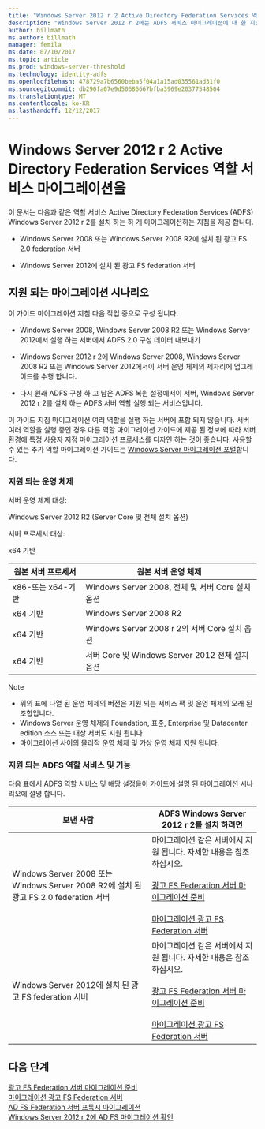 ```yaml
---
title: "Windows Server 2012 r 2 Active Directory Federation Services 역할 서비스 마이그레이션을"
description: "Windows Server 2012 r 2에는 ADFS 서비스 마이그레이션에 대 한 지침을 제공 합니다."
author: billmath
ms.author: billmath
manager: femila
ms.date: 07/10/2017
ms.topic: article
ms.prod: windows-server-threshold
ms.technology: identity-adfs
ms.openlocfilehash: 478729a7b6560beba5f04a1a15ad035561ad31f0
ms.sourcegitcommit: db290fa07e9d50686667bfba3969e20377548504
ms.translationtype: MT
ms.contentlocale: ko-KR
ms.lasthandoff: 12/12/2017
---
```

# <a name="migrate-active-directory-federation-services-role-services-to-windows-server-2012-r2"></a>Windows Server 2012 r 2 Active Directory Federation Services 역할 서비스 마이그레이션을
 이 문서는 다음과 같은 역할 서비스 Active Directory Federation Services (ADFS) Windows Server 2012 r 2를 설치 하는 하 게 마이그레이션하는 지침을 제공 합니다.  
  
-   Windows Server 2008 또는 Windows Server 2008 R2에 설치 된 광고 FS 2.0 federation 서버  
  
-   Windows Server 2012에 설치 된 광고 FS federation 서버  
  
## <a name="supported-migration-scenarios"></a>지원 되는 마이그레이션 시나리오  
 이 가이드 마이그레이션 지침 다음 작업 중으로 구성 됩니다.  
  
-   Windows Server 2008, Windows Server 2008 R2 또는 Windows Server 2012에서 실행 하는 서버에서 ADFS 2.0 구성 데이터 내보내기  
  
-   Windows Server 2012 r 2에 Windows Server 2008, Windows Server 2008 R2 또는 Windows Server 2012에서이 서버 운영 체제의 제자리에 업그레이드를 수행 합니다. 
  
-   다시 원래 ADFS 구성 하 고 남은 ADFS 복원 설정에서이 서버, Windows Server 2012 r 2를 설치 하는 ADFS 서버 역할 실행 되는 서비스입니다.  
  
 이 가이드 지침 마이그레이션 여러 역할을 실행 하는 서버에 포함 되지 않습니다. 서버 여러 역할을 실행 중인 경우 다른 역할 마이그레이션 가이드에 제공 된 정보에 따라 서버 환경에 특정 사용자 지정 마이그레이션 프로세스를 디자인 하는 것이 좋습니다. 사용할 수 있는 추가 역할 마이그레이션 가이드는 [Windows Server 마이그레이션 포털](https://go.microsoft.com/fwlink/?LinkId=247608)합니다.  
  
### <a name="supported-operating-systems"></a>지원 되는 운영 체제  
 서버 운영 체제 대상:  
  
 Windows Server 2012 R2 (Server Core 및 전체 설치 옵션)  
  
 서버 프로세서 대상:  
  
 x64 기반  
  
|원본 서버 프로세서|원본 서버 운영 체제|  
|-----------------------------|------------------------------------|  
|x86-또는 x64-기반| Windows Server 2008, 전체 및 서버 Core 설치 옵션|  
|x64 기반|Windows Server 2008 R2|  
|x64 기반|Windows Server 2008 r 2의 서버 Core 설치 옵션|  
|x64 기반|서버 Core 및 Windows Server 2012 전체 설치 옵션|  
  
> [!NOTE]
>  -   위의 표에 나열 된 운영 체제의 버전은 지원 되는 서비스 팩 및 운영 체제의 오래 된 조합입니다.  
> -   Windows Server 운영 체제의 Foundation, 표준, Enterprise 및 Datacenter edition 소스 또는 대상 서버도 지원 됩니다.  
> -   마이그레이션 사이의 물리적 운영 체제 및 가상 운영 체제 지원 됩니다.  
  
### <a name="supported-ad-fs-role-services-and-features"></a>지원 되는 ADFS 역할 서비스 및 기능  
 다음 표에서 ADFS 역할 서비스 및 해당 설정을이 가이드에 설명 된 마이그레이션 시나리오에 설명 합니다.  
  
|보낸 사람|ADFS Windows Server 2012 r 2를 설치 하려면|  
|----------|----------------------------------------------------------------------------------------------|  
|Windows Server 2008 또는 Windows Server 2008 R2에 설치 된 광고 FS 2.0 federation 서버|마이그레이션 같은 서버에서 지원 됩니다. 자세한 내용은 참조 하십시오.<br /><br /> [광고 FS Federation 서버 마이그레이션 준비](prepare-migrate-ad-fs-server-r2.md)<br /><br /> [마이그레이션 광고 FS Federation 서버](migrate-ad-fs-fed-server-r2.md)|  
|Windows Server 2012에 설치 된 광고 FS federation 서버|마이그레이션 같은 서버에서 지원 됩니다.  자세한 내용은 참조 하십시오.<br /><br /> [광고 FS Federation 서버 마이그레이션 준비](prepare-migrate-ad-fs-server-r2.md)<br /><br /> [마이그레이션 광고 FS Federation 서버](migrate-ad-fs-fed-server-r2.md)|  
  
## <a name="next-steps"></a>다음 단계
 [광고 FS Federation 서버 마이그레이션 준비](prepare-migrate-ad-fs-server-r2.md)   
 [마이그레이션 광고 FS Federation 서버](migrate-ad-fs-fed-server-r2.md)   
 [AD FS Federation 서버 프록시 마이그레이션](migrate-fed-server-proxy-r2.md)   
 [Windows Server 2012 r 2에 AD FS 마이그레이션 확인](verify-ad-fs-migration.md)